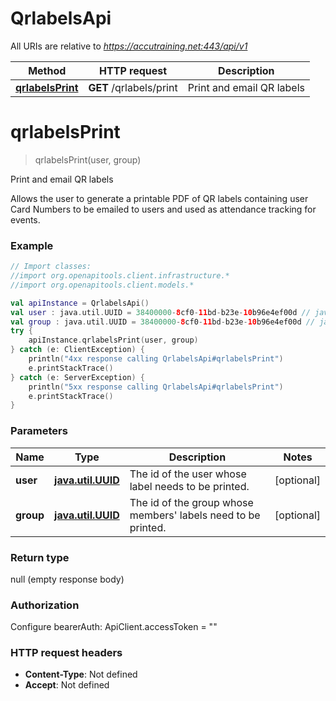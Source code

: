 # QrlabelsApi

All URIs are relative to *https://accutraining.net:443/api/v1*

Method | HTTP request | Description
------------- | ------------- | -------------
[**qrlabelsPrint**](QrlabelsApi.md#qrlabelsPrint) | **GET** /qrlabels/print | Print and email QR labels


<a name="qrlabelsPrint"></a>
# **qrlabelsPrint**
> qrlabelsPrint(user, group)

Print and email QR labels

Allows the user to generate a printable PDF of QR labels containing user Card Numbers to be emailed to users and used as attendance tracking for events.

### Example
```kotlin
// Import classes:
//import org.openapitools.client.infrastructure.*
//import org.openapitools.client.models.*

val apiInstance = QrlabelsApi()
val user : java.util.UUID = 38400000-8cf0-11bd-b23e-10b96e4ef00d // java.util.UUID | The id of the user whose label needs to be printed.
val group : java.util.UUID = 38400000-8cf0-11bd-b23e-10b96e4ef00d // java.util.UUID | The id of the group whose members' labels need to be printed.
try {
    apiInstance.qrlabelsPrint(user, group)
} catch (e: ClientException) {
    println("4xx response calling QrlabelsApi#qrlabelsPrint")
    e.printStackTrace()
} catch (e: ServerException) {
    println("5xx response calling QrlabelsApi#qrlabelsPrint")
    e.printStackTrace()
}
```

### Parameters

Name | Type | Description  | Notes
------------- | ------------- | ------------- | -------------
 **user** | [**java.util.UUID**](.md)| The id of the user whose label needs to be printed. | [optional]
 **group** | [**java.util.UUID**](.md)| The id of the group whose members&#39; labels need to be printed. | [optional]

### Return type

null (empty response body)

### Authorization


Configure bearerAuth:
    ApiClient.accessToken = ""

### HTTP request headers

 - **Content-Type**: Not defined
 - **Accept**: Not defined

